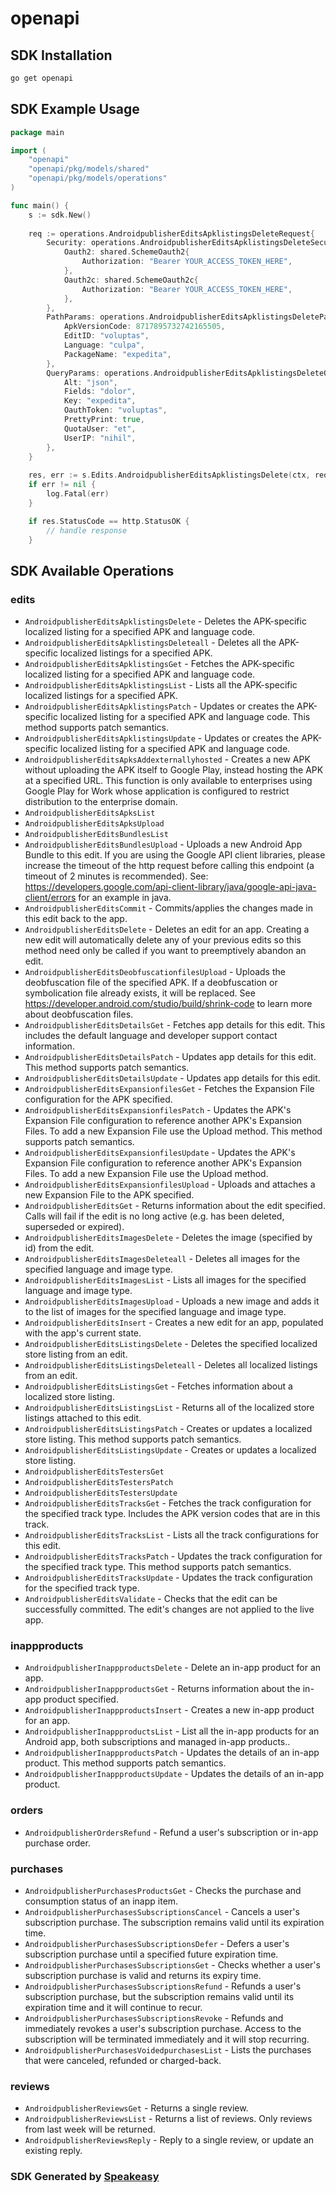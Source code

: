 # openapi

<!-- Start SDK Installation -->
## SDK Installation

```bash
go get openapi
```
<!-- End SDK Installation -->

## SDK Example Usage
<!-- Start SDK Example Usage -->
```go
package main

import (
    "openapi"
    "openapi/pkg/models/shared"
    "openapi/pkg/models/operations"
)

func main() {
    s := sdk.New()
    
    req := operations.AndroidpublisherEditsApklistingsDeleteRequest{
        Security: operations.AndroidpublisherEditsApklistingsDeleteSecurity{
            Oauth2: shared.SchemeOauth2{
                Authorization: "Bearer YOUR_ACCESS_TOKEN_HERE",
            },
            Oauth2c: shared.SchemeOauth2c{
                Authorization: "Bearer YOUR_ACCESS_TOKEN_HERE",
            },
        },
        PathParams: operations.AndroidpublisherEditsApklistingsDeletePathParams{
            ApkVersionCode: 8717895732742165505,
            EditID: "voluptas",
            Language: "culpa",
            PackageName: "expedita",
        },
        QueryParams: operations.AndroidpublisherEditsApklistingsDeleteQueryParams{
            Alt: "json",
            Fields: "dolor",
            Key: "expedita",
            OauthToken: "voluptas",
            PrettyPrint: true,
            QuotaUser: "et",
            UserIP: "nihil",
        },
    }
    
    res, err := s.Edits.AndroidpublisherEditsApklistingsDelete(ctx, req)
    if err != nil {
        log.Fatal(err)
    }

    if res.StatusCode == http.StatusOK {
        // handle response
    }
```
<!-- End SDK Example Usage -->

<!-- Start SDK Available Operations -->
## SDK Available Operations

### edits

* `AndroidpublisherEditsApklistingsDelete` - Deletes the APK-specific localized listing for a specified APK and language code.
* `AndroidpublisherEditsApklistingsDeleteall` - Deletes all the APK-specific localized listings for a specified APK.
* `AndroidpublisherEditsApklistingsGet` - Fetches the APK-specific localized listing for a specified APK and language code.
* `AndroidpublisherEditsApklistingsList` - Lists all the APK-specific localized listings for a specified APK.
* `AndroidpublisherEditsApklistingsPatch` - Updates or creates the APK-specific localized listing for a specified APK and language code. This method supports patch semantics.
* `AndroidpublisherEditsApklistingsUpdate` - Updates or creates the APK-specific localized listing for a specified APK and language code.
* `AndroidpublisherEditsApksAddexternallyhosted` - Creates a new APK without uploading the APK itself to Google Play, instead hosting the APK at a specified URL. This function is only available to enterprises using Google Play for Work whose application is configured to restrict distribution to the enterprise domain.
* `AndroidpublisherEditsApksList`
* `AndroidpublisherEditsApksUpload`
* `AndroidpublisherEditsBundlesList`
* `AndroidpublisherEditsBundlesUpload` - Uploads a new Android App Bundle to this edit. If you are using the Google API client libraries, please increase the timeout of the http request before calling this endpoint (a timeout of 2 minutes is recommended). See: https://developers.google.com/api-client-library/java/google-api-java-client/errors for an example in java.
* `AndroidpublisherEditsCommit` - Commits/applies the changes made in this edit back to the app.
* `AndroidpublisherEditsDelete` - Deletes an edit for an app. Creating a new edit will automatically delete any of your previous edits so this method need only be called if you want to preemptively abandon an edit.
* `AndroidpublisherEditsDeobfuscationfilesUpload` - Uploads the deobfuscation file of the specified APK. If a deobfuscation or symbolication file already exists, it will be replaced. See https://developer.android.com/studio/build/shrink-code to learn more about deobfuscation files.
* `AndroidpublisherEditsDetailsGet` - Fetches app details for this edit. This includes the default language and developer support contact information.
* `AndroidpublisherEditsDetailsPatch` - Updates app details for this edit. This method supports patch semantics.
* `AndroidpublisherEditsDetailsUpdate` - Updates app details for this edit.
* `AndroidpublisherEditsExpansionfilesGet` - Fetches the Expansion File configuration for the APK specified.
* `AndroidpublisherEditsExpansionfilesPatch` - Updates the APK's Expansion File configuration to reference another APK's Expansion Files. To add a new Expansion File use the Upload method. This method supports patch semantics.
* `AndroidpublisherEditsExpansionfilesUpdate` - Updates the APK's Expansion File configuration to reference another APK's Expansion Files. To add a new Expansion File use the Upload method.
* `AndroidpublisherEditsExpansionfilesUpload` - Uploads and attaches a new Expansion File to the APK specified.
* `AndroidpublisherEditsGet` - Returns information about the edit specified. Calls will fail if the edit is no long active (e.g. has been deleted, superseded or expired).
* `AndroidpublisherEditsImagesDelete` - Deletes the image (specified by id) from the edit.
* `AndroidpublisherEditsImagesDeleteall` - Deletes all images for the specified language and image type.
* `AndroidpublisherEditsImagesList` - Lists all images for the specified language and image type.
* `AndroidpublisherEditsImagesUpload` - Uploads a new image and adds it to the list of images for the specified language and image type.
* `AndroidpublisherEditsInsert` - Creates a new edit for an app, populated with the app's current state.
* `AndroidpublisherEditsListingsDelete` - Deletes the specified localized store listing from an edit.
* `AndroidpublisherEditsListingsDeleteall` - Deletes all localized listings from an edit.
* `AndroidpublisherEditsListingsGet` - Fetches information about a localized store listing.
* `AndroidpublisherEditsListingsList` - Returns all of the localized store listings attached to this edit.
* `AndroidpublisherEditsListingsPatch` - Creates or updates a localized store listing. This method supports patch semantics.
* `AndroidpublisherEditsListingsUpdate` - Creates or updates a localized store listing.
* `AndroidpublisherEditsTestersGet`
* `AndroidpublisherEditsTestersPatch`
* `AndroidpublisherEditsTestersUpdate`
* `AndroidpublisherEditsTracksGet` - Fetches the track configuration for the specified track type. Includes the APK version codes that are in this track.
* `AndroidpublisherEditsTracksList` - Lists all the track configurations for this edit.
* `AndroidpublisherEditsTracksPatch` - Updates the track configuration for the specified track type. This method supports patch semantics.
* `AndroidpublisherEditsTracksUpdate` - Updates the track configuration for the specified track type.
* `AndroidpublisherEditsValidate` - Checks that the edit can be successfully committed. The edit's changes are not applied to the live app.

### inappproducts

* `AndroidpublisherInappproductsDelete` - Delete an in-app product for an app.
* `AndroidpublisherInappproductsGet` - Returns information about the in-app product specified.
* `AndroidpublisherInappproductsInsert` - Creates a new in-app product for an app.
* `AndroidpublisherInappproductsList` - List all the in-app products for an Android app, both subscriptions and managed in-app products..
* `AndroidpublisherInappproductsPatch` - Updates the details of an in-app product. This method supports patch semantics.
* `AndroidpublisherInappproductsUpdate` - Updates the details of an in-app product.

### orders

* `AndroidpublisherOrdersRefund` - Refund a user's subscription or in-app purchase order.

### purchases

* `AndroidpublisherPurchasesProductsGet` - Checks the purchase and consumption status of an inapp item.
* `AndroidpublisherPurchasesSubscriptionsCancel` - Cancels a user's subscription purchase. The subscription remains valid until its expiration time.
* `AndroidpublisherPurchasesSubscriptionsDefer` - Defers a user's subscription purchase until a specified future expiration time.
* `AndroidpublisherPurchasesSubscriptionsGet` - Checks whether a user's subscription purchase is valid and returns its expiry time.
* `AndroidpublisherPurchasesSubscriptionsRefund` - Refunds a user's subscription purchase, but the subscription remains valid until its expiration time and it will continue to recur.
* `AndroidpublisherPurchasesSubscriptionsRevoke` - Refunds and immediately revokes a user's subscription purchase. Access to the subscription will be terminated immediately and it will stop recurring.
* `AndroidpublisherPurchasesVoidedpurchasesList` - Lists the purchases that were canceled, refunded or charged-back.

### reviews

* `AndroidpublisherReviewsGet` - Returns a single review.
* `AndroidpublisherReviewsList` - Returns a list of reviews. Only reviews from last week will be returned.
* `AndroidpublisherReviewsReply` - Reply to a single review, or update an existing reply.

<!-- End SDK Available Operations -->

### SDK Generated by [Speakeasy](https://docs.speakeasyapi.dev/docs/using-speakeasy/client-sdks)
